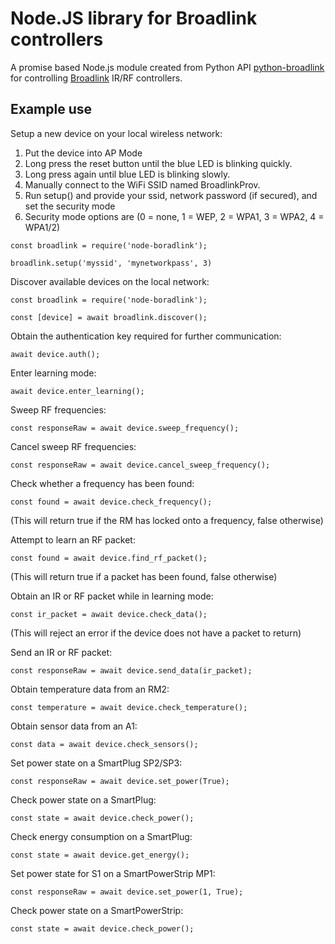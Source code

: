 # Node.JS library for Broadlink controllers

A promise based Node.js module created from Python API [python-broadlink](http://github.com/mjg59/python-broadlink) for controlling [Broadlink](http://www.ibroadlink.com/rm/) IR/RF controllers.

## Example use

Setup a new device on your local wireless network:

1. Put the device into AP Mode
2. Long press the reset button until the blue LED is blinking quickly.
3. Long press again until blue LED is blinking slowly.
4. Manually connect to the WiFi SSID named BroadlinkProv.
5. Run setup() and provide your ssid, network password (if secured), and set the security mode
6. Security mode options are (0 = none, 1 = WEP, 2 = WPA1, 3 = WPA2, 4 = WPA1/2)

```
const broadlink = require('node-boradlink');

broadlink.setup('myssid', 'mynetworkpass', 3)
```

Discover available devices on the local network:

```
const broadlink = require('node-boradlink');

const [device] = await broadlink.discover();
```

Obtain the authentication key required for further communication:

```
await device.auth();
```

Enter learning mode:

```
await device.enter_learning();
```

Sweep RF frequencies:

```
const responseRaw = await device.sweep_frequency();
```

Cancel sweep RF frequencies:

```
const responseRaw = await device.cancel_sweep_frequency();
```

Check whether a frequency has been found:

```
const found = await device.check_frequency();
```

(This will return true if the RM has locked onto a frequency, false otherwise)

Attempt to learn an RF packet:

```
const found = await device.find_rf_packet();
```

(This will return true if a packet has been found, false otherwise)

Obtain an IR or RF packet while in learning mode:

```
const ir_packet = await device.check_data();
```

(This will reject an error if the device does not have a packet to return)

Send an IR or RF packet:

```
const responseRaw = await device.send_data(ir_packet);
```

Obtain temperature data from an RM2:

```
const temperature = await device.check_temperature();
```

Obtain sensor data from an A1:

```
const data = await device.check_sensors();
```

Set power state on a SmartPlug SP2/SP3:

```
const responseRaw = await device.set_power(True);
```

Check power state on a SmartPlug:

```
const state = await device.check_power();
```

Check energy consumption on a SmartPlug:

```
const state = await device.get_energy();
```

Set power state for S1 on a SmartPowerStrip MP1:

```
const responseRaw = await device.set_power(1, True);
```

Check power state on a SmartPowerStrip:

```
const state = await device.check_power();
```
